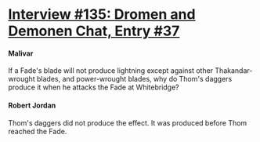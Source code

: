 # [Interview #135: Dromen and Demonen Chat, Entry #37](https://www.theoryland.com/intvmain.php?i=135#37)

#### Malivar

If a Fade's blade will not produce lightning except against other Thakandar-wrought blades, and power-wrought blades, why do Thom's daggers produce it when he attacks the Fade at Whitebridge?

#### Robert Jordan

Thom's daggers did not produce the effect. It was produced before Thom reached the Fade.

